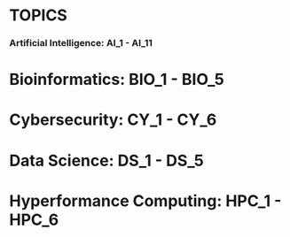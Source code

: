 # **TOPICS**
### Artificial Intelligence: AI_1 - AI_11
# Bioinformatics: BIO_1 - BIO_5
# Cybersecurity: CY_1 - CY_6
# Data Science: DS_1 - DS_5
# Hyperformance Computing: HPC_1 - HPC_6
